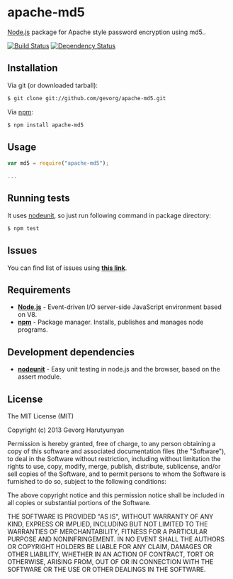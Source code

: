 # apache-md5
[Node.js](http://nodejs.org/) package for Apache style password encryption using md5..

[![Build Status](https://api.travis-ci.org/gevorg/apache-md5.png)](https://travis-ci.org/gevorg/apache-md5)
[![Dependency Status](https://david-dm.org/gevorg/apache-md5.png)](https://david-dm.org/gevorg/apache-md5)

## Installation

Via git (or downloaded tarball):

```bash
$ git clone git://github.com/gevorg/apache-md5.git
```
Via [npm](http://npmjs.org/):

```bash
$ npm install apache-md5
```

## Usage

```javascript
var md5 = require("apache-md5");

...
```

## Running tests

It uses [nodeunit](https://github.com/caolan/nodeunit/), so just run following command in package directory:

```bash
$ npm test
```

## Issues

You can find list of issues using **[this link](http://github.com/gevorg/apache-md5/issues)**.

## Requirements

 - **[Node.js](http://nodejs.org)** - Event-driven I/O server-side JavaScript       environment based on V8.
 - **[npm](http://npmjs.org)** - Package manager. Installs, publishes and manages   node programs.

## Development dependencies

 - **[nodeunit](https://github.com/caolan/nodeunit/)** - Easy unit testing in node.js and the browser, based on the assert module.

## License

The MIT License (MIT)

Copyright (c) 2013 Gevorg Harutyunyan

Permission is hereby granted, free of charge, to any person obtaining a copy of
this software and associated documentation files (the "Software"), to deal in
the Software without restriction, including without limitation the rights to
use, copy, modify, merge, publish, distribute, sublicense, and/or sell copies of
the Software, and to permit persons to whom the Software is furnished to do so,
subject to the following conditions:

The above copyright notice and this permission notice shall be included in all
copies or substantial portions of the Software.

THE SOFTWARE IS PROVIDED "AS IS", WITHOUT WARRANTY OF ANY KIND, EXPRESS OR
IMPLIED, INCLUDING BUT NOT LIMITED TO THE WARRANTIES OF MERCHANTABILITY, FITNESS
FOR A PARTICULAR PURPOSE AND NONINFRINGEMENT. IN NO EVENT SHALL THE AUTHORS OR
COPYRIGHT HOLDERS BE LIABLE FOR ANY CLAIM, DAMAGES OR OTHER LIABILITY, WHETHER
IN AN ACTION OF CONTRACT, TORT OR OTHERWISE, ARISING FROM, OUT OF OR IN
CONNECTION WITH THE SOFTWARE OR THE USE OR OTHER DEALINGS IN THE SOFTWARE.

